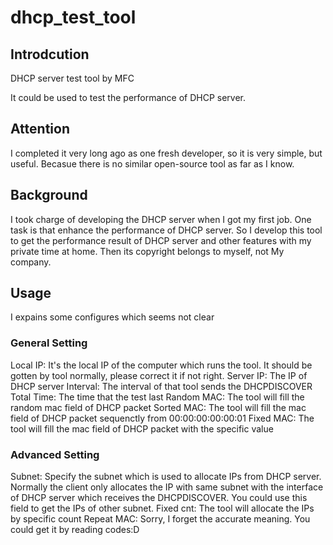 # dhcp_test_tool

## Introdcution
DHCP server test tool by MFC

It could be used to test the performance of DHCP server.

## Attention
I completed it very long ago as one fresh developer, so it is very simple, but useful.
Becasue there is no similar open-source tool as far as I know.

## Background
I took charge of developing the DHCP server when I got my first job. One task is that enhance the performance of DHCP server.
So I develop this tool to get the performance result of DHCP server and other features with my private time at home. Then its copyright belongs to myself, not My company.

## Usage

I expains some configures which seems not clear
### General Setting
Local IP: It's the local IP of the computer which runs the tool. It should be gotten by tool normally, please correct it if not right.
Server IP: The IP of DHCP server
Interval: The interval of that tool sends the DHCPDISCOVER
Total Time: The time that the test last
Random MAC: The tool will fill the random mac field of DHCP packet 
Sorted MAC: The tool will fill the mac field of DHCP packet sequenctly from 00:00:00:00:00:01
Fixed MAC: The tool will fill the mac field of DHCP packet with the specific value

### Advanced Setting
Subnet: Specify the subnet which is used to allocate IPs from DHCP server. Normally the client only allocates the IP with same subnet with the interface of DHCP server which receives the DHCPDISCOVER. You could use this field to get the IPs of other subnet.
Fixed cnt: The tool will allocate the IPs by specific count
Repeat MAC: Sorry, I forget the accurate meaning. You could get it by reading codes:D






